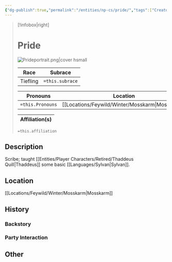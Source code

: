 ```yaml
---
{"dg-publish":true,"permalink":"/entities/np-cs/pride/","tags":["Creature","NPC"]}
---
```



> [!infobox|right]
> # Pride
> ![Prideportrait.png|cover hsmall](/img/user/Images/Creatures/Prideportrait.png)
> 
> Race | Subrace |
> ---|---|
> Tiefling | `=this.subrace` |
> 
> 
> Pronouns|Location| 
> ---|---|
> `=this.Pronouns`|[[Locations/Feywild/Winter/Mosskarm\|Mosskarm]]|
> 
> Affiliation(s)|
> ---|
> `=this.affiliation`








## Description
Scribe; taught [[Entities/Player Characters/Retired/Thaddeus Quill\|Thaddeus]] some basic [[Languages/Sylvan\|Sylvan]].
## Location
[[Locations/Feywild/Winter/Mosskarm\|Mosskarm]]
## History

### Backstory

### Party Interaction

## Other

